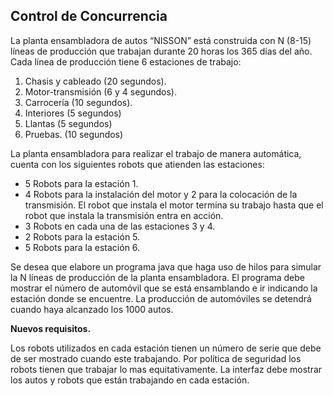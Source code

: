 ## Control de Concurrencia

La planta ensambladora de autos “NISSON” está construida con N (8-15) líneas de producción que trabajan durante 20 horas los 365 días del año. Cada línea de producción tiene 6 estaciones de trabajo:

1. Chasis y cableado (20 segundos).
2. Motor-transmisión (6 y 4 segundos).
3. Carrocería (10 segundos).
4. Interiores (5 segundos)
5. Llantas (5 segundos)
6. Pruebas. (10 segundos)

La planta ensambladora para realizar el trabajo de manera automática, cuenta con los siguientes robots que atienden las estaciones:

- 5 Robots para la estación 1.
- 4 Robots para la instalación del motor y 2 para la colocación de la transmisión. El robot que instala el motor termina su trabajo hasta que el robot que instala la transmisión entra en acción.
- 3 Robots en cada una de las estaciones 3 y 4.
- 2 Robots para la estación 5.
- 5 Robots para la estación 6.

Se desea que elabore un programa java que haga uso de hilos para simular la N líneas de producción de la planta ensambladora. El programa debe mostrar el número de automóvil que se está ensamblando e ir indicando la estación donde se encuentre. La producción de automóviles se detendrá cuando haya alcanzado los 1000 autos.

**Nuevos requisitos.**

Los robots utilizados en cada estación tienen un número de serie que debe de ser mostrado cuando este trabajando. Por política de seguridad los robots tienen que trabajar lo mas equitativamente.
La interfaz debe mostrar los autos y robots que están trabajando en cada estación.
